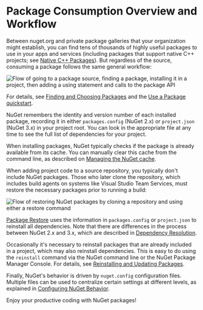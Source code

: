 # Package Consumption Overview and Workflow

Between nuget.org and private package galleries that your organization might establish, you can find tens of thousands of highly useful packages to use in your apps and services (including packages that support native C++ projects; see [Native C++ Packages](/ndocs/consume-packages/finding-and-choosing-packages#native-c++-packages)). But regardless of the source, consuming a package follows the same general workflow:

![Flow of going to a package source, finding a package, installing it in a project, then adding a using statement and calls to the package API](/images/Consume/Overview-01-GeneralFlow.png)

For details, see [Finding and Choosing Packages](/ndocs/consume-packages/finding-and-choosing-packages) and the [Use a Package quickstart](/ndocs/quickstart/use-a-package).

NuGet remembers the identity and version number of each installed package, recording it in either `packages.config` (NuGet 2.x) or `project.json` (NuGet 3.x) in your project root. You can look in the appropriate file at any time to see the full list of  dependencies for your project. 

When installing packages, NuGet typically checks if the package is already available from its cache. You can manually clear this cache from the command line, as described on [Managing the NuGet cache](/ndocs/consume-packages/managing-the-nuget-cache).

When adding project code to a source repository, you typically don't include NuGet packages. Those who later clone the repository, which includes build agents on systems like Visual Studio Team Services, must restore the necessary packages prior to running a build:

![Flow of restoring NuGet packages by cloning a repository and using either a restore command](/images/Consume/Overview-02-RestoreFlow.png)

[Package Restore](/ndocs/consume-packages/package-restore) uses the information in `packages.config` or `project.json` to reinstall all dependencies. Note that there are differences in the process between NuGet 2.x and 3.x, which are described in [Dependency Resolution](/ndocs/consume-packages/dependency-resolution). 

Occasionally it's necessary to reinstall packages that are already included in a project, which may also reinstall dependencies. This is easy to do using the `reinstall` command via the NuGet command line or the NuGet Package Manager Console. For details, see [Reinstalling and Updating Packages](/ndocs/consume-packages/reinstalling-and-updating-packages).

Finally, NuGet's behavior is driven by `nuget.config` configuration files. Multiple files can be used to centralize certain settings at different levels, as explained in [Configuring NuGet Behavior](/ndocs/consume-packages/configuring-nuget-behavior). 
 
Enjoy your productive coding with NuGet packages!
  